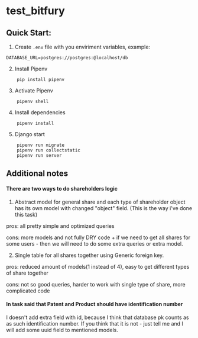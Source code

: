 # test_bitfury

## Quick Start:

1) Create `.env` file with you enviriment variables, example:
```
DATABASE_URL=postgres://postgres:@localhost/db
```

2) Install Pipenv
```
    pip install pipenv
```

3) Activate Pipenv
```
    pipenv shell
```

4) Install dependencies
```
    pipenv install
```

5) Django start
```
    pipenv run migrate
    pipenv run collectstatic
    pipenv run server
```

## Additional notes

#### There are two ways to do shareholders logic

1) Abstract model for general share and each type of shareholder object has its
 own model with changed "object" field. (This is the way i've done this task)  
 
 pros: all pretty simple and optimized queries  
 
 cons: more models and not fully DRY code + if we need to get all shares for 
 some users - then we will need to do some extra queries or extra model.
 
2) Single table for all shares  together using Generic foreign key. 
 
pros: reduced amount of models(1 instead of 4), easy to get different types of 
share together 
  
cons: not so good queries, harder to work with single type of share, more
 complicated code


#### In task said that Patent and Product should have identification number
I doesn't add extra field with id, because I think that database pk counts as
as such identification number. If you think that it is not - just tell me and I
will add some uuid field to mentioned models.
